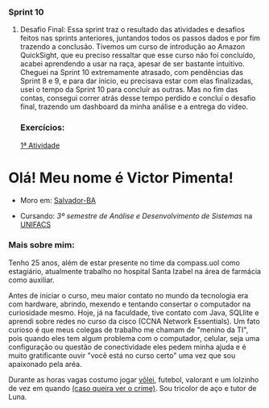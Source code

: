 ### Sprint 10
1. Desafio Final: Essa sprint traz o resultado das atividades e desafios feitos nas sprints anteriores, juntandos todos os passos dados e por fim trazendo a conclusão. Tivemos um curso de introdução ao Amazon QuickSight, que eu preciso ressaltar que esse curso não foi concluído, acabei aprendendo a usar na raça, apesar de ser bastante intuitivo. 
Cheguei na Sprint 10 extremamente atrasado, com pendências das Sprint 8 e 9, e para dar ínicio, eu precisava estar com elas finalizadas, usei o tempo da Sprint 10 para concluír as outras.
Mas no fim das contas, consegui correr atrás desse tempo perdido e concluí o desafio final, trazendo um dashboard da minha análise e a entrega do vídeo.

   ### Exercícios:

   [1ª Atividade](https://github.com/vmpimenta/compass.uol/blob/main/Sprint_10/exercicios/dashboard.victor.pimenta.png)

# Olá! Meu nome é Victor Pimenta!

* Moro em: [Salvador-BA](https://www.google.com/maps/place/Salvador+-+BA/@-12.8754442,-38.5017983,11z/data=!3m1!4b1!4m6!3m5!1s0x716037ca23ca5b3:0x1b9fc7912c226698!8m2!3d-12.9777334!4d-38.501648!16zL20vMDl3d2xq?entry=ttu) 

* Cursando: *3º semestre de Análise e Desenvolvimento de Sistemas* na [UNIFACS](https://www.unifacs.br)

### Mais sobre mim:
Tenho 25 anos, além de estar presente no time da compass.uol como estagiário, atualmente trabalho no hospital Santa Izabel na área de farmácia como auxiliar.

Antes de iniciar o curso, meu maior contato no mundo da tecnologia era com hardware, abrindo, mexendo e tentando consertar o computador na curiosidade mesmo. Hoje, já na faculdade, tive contato com Java, SQLlite e aprendi sobre redes no curso da cisco (CCNA Network Essentials). Um fato curioso é que meus colegas de trabalho me chamam de "menino da TI", pois quando eles tem algum problema com o computador, celular, seja uma configuração ou questão de conectividade eles pedem minha ajuda e é muito gratificante ouvir "você está no curso certo" uma vez que sou apaixonado pela aréa.

Durante as horas vagas costumo jogar [vôlei](https://www.instagram.com/volei.dapraca/), futebol, valorant e um lolzinho de vez em quando [(caso queira ver o crime)](https://www.twitch.tv/vmpimenta). Sou tricolor de aço e tutor de Luna.
